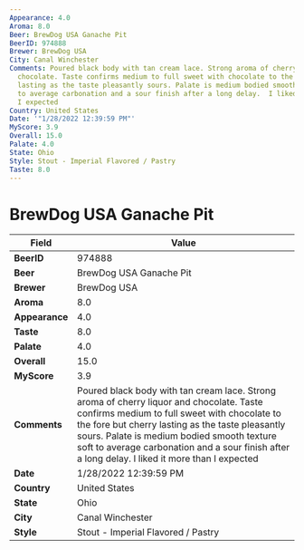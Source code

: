 ```yaml
---
Appearance: 4.0
Aroma: 8.0
Beer: BrewDog USA Ganache Pit
BeerID: 974888
Brewer: BrewDog USA
City: Canal Winchester
Comments: Poured black body with tan cream lace. Strong aroma of cherry liquor and
  chocolate. Taste confirms medium to full sweet with chocolate to the fore but cherry
  lasting as the taste pleasantly sours. Palate is medium bodied smooth texture soft
  to average carbonation and a sour finish after a long delay.  I liked it more than
  I expected
Country: United States
Date: '"1/28/2022 12:39:59 PM"'
MyScore: 3.9
Overall: 15.0
Palate: 4.0
State: Ohio
Style: Stout - Imperial Flavored / Pastry
Taste: 8.0
---
```


# BrewDog USA Ganache Pit

| Field         | Value |
|---------------|-------|
| **BeerID** | 974888 |
| **Beer** | BrewDog USA Ganache Pit |
| **Brewer** | BrewDog USA |
| **Aroma** | 8.0 |
| **Appearance** | 4.0 |
| **Taste** | 8.0 |
| **Palate** | 4.0 |
| **Overall** | 15.0 |
| **MyScore** | 3.9 |
| **Comments** | Poured black body with tan cream lace. Strong aroma of cherry liquor and chocolate. Taste confirms medium to full sweet with chocolate to the fore but cherry lasting as the taste pleasantly sours. Palate is medium bodied smooth texture soft to average carbonation and a sour finish after a long delay.  I liked it more than I expected |
| **Date** | 1/28/2022 12:39:59 PM |
| **Country** | United States |
| **State** | Ohio |
| **City** | Canal Winchester |
| **Style** | Stout - Imperial Flavored / Pastry |
